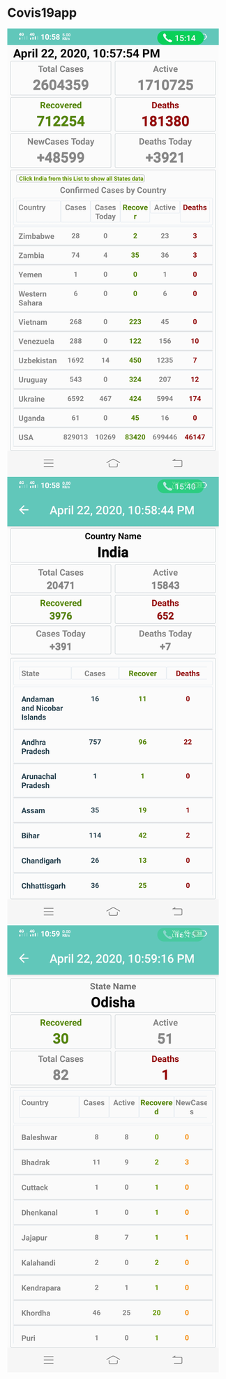 # Covis19app
![](https://raw.githubusercontent.com/charanakanhu/Covis19app/master/Screenshot_20200422_225826%5B1%5D.jpg)
![](https://raw.githubusercontent.com/charanakanhu/Covis19app/master/Screenshot_20200422_225853%5B1%5D.jpg)
![](https://raw.githubusercontent.com/charanakanhu/Covis19app/master/Screenshot_20200422_225927%5B1%5D.jpg)
